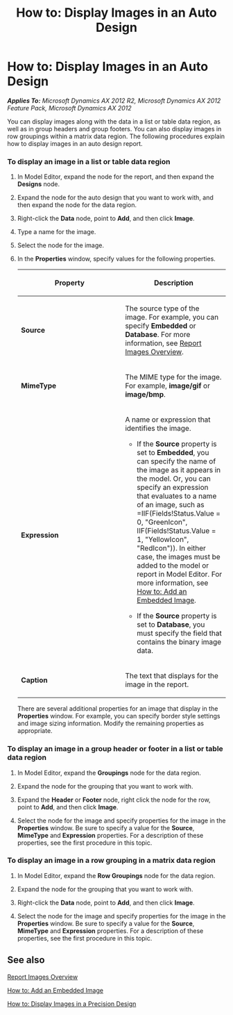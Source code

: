 ﻿---
title: 'How to: Display Images in an Auto Design'
TOCTitle: 'How to: Display Images in an Auto Design'
ms:assetid: f9ffab6a-21b3-4ada-a87d-5cddca48b103
ms:mtpsurl: https://technet.microsoft.com/en-us/library/Cc654537(v=AX.60)
ms:contentKeyID: 28119621
ms.date: 11/07/2012
mtps_version: v=AX.60
f1_keywords:
- Microsoft.Dynamics.Framework.Design.Model.Reports.ImageItemDefinition
---

# How to: Display Images in an Auto Design 


_**Applies To:** Microsoft Dynamics AX 2012 R2, Microsoft Dynamics AX 2012 Feature Pack, Microsoft Dynamics AX 2012_

You can display images along with the data in a list or table data region, as well as in group headers and group footers. You can also display images in row groupings within a matrix data region. The following procedures explain how to display images in an auto design report.

### To display an image in a list or table data region

1.  In Model Editor, expand the node for the report, and then expand the **Designs** node.

2.  Expand the node for the auto design that you want to work with, and then expand the node for the data region.

3.  Right-click the **Data** node, point to **Add**, and then click **Image**.

4.  Type a name for the image.

5.  Select the node for the image.

6.  In the **Properties** window, specify values for the following properties.
    
    <table>
    <colgroup>
    <col style="width: 50%" />
    <col style="width: 50%" />
    </colgroup>
    <thead>
    <tr class="header">
    <th><p>Property</p></th>
    <th><p>Description</p></th>
    </tr>
    </thead>
    <tbody>
    <tr class="odd">
    <td><p><strong>Source</strong></p></td>
    <td><p>The source type of the image. For example, you can specify <strong>Embedded</strong> or <strong>Database</strong>. For more information, see <a href="report-images-overview.md">Report Images Overview</a>.</p></td>
    </tr>
    <tr class="even">
    <td><p><strong>MimeType</strong></p></td>
    <td><p>The MIME type for the image. For example, <strong>image/gif</strong> or <strong>image/bmp</strong>.</p></td>
    </tr>
    <tr class="odd">
    <td><p><strong>Expression</strong></p></td>
    <td><p>A name or expression that identifies the image.</p>
    <ul>
    <li><p>If the <strong>Source</strong> property is set to <strong>Embedded</strong>, you can specify the name of the image as it appears in the model. Or, you can specify an expression that evaluates to a name of an image, such as =IIF(Fields!Status.Value = 0, &quot;GreenIcon&quot;, IIF(Fields!Status.Value = 1, &quot;YellowIcon&quot;, &quot;RedIcon&quot;)). In either case, the images must be added to the model or report in Model Editor. For more information, see <a href="how-to-add-an-embedded-image.md">How to: Add an Embedded Image</a>.</p></li>
    <li><p>If the <strong>Source</strong> property is set to <strong>Database</strong>, you must specify the field that contains the binary image data.</p></li>
    </ul></td>
    </tr>
    <tr class="even">
    <td><p><strong>Caption</strong></p></td>
    <td><p>The text that displays for the image in the report.</p></td>
    </tr>
    </tbody>
    </table>
    
    There are several additional properties for an image that display in the **Properties** window. For example, you can specify border style settings and image sizing information. Modify the remaining properties as appropriate.

### To display an image in a group header or footer in a list or table data region

1.  In Model Editor, expand the **Groupings** node for the data region.

2.  Expand the node for the grouping that you want to work with.

3.  Expand the **Header** or **Footer** node, right click the node for the row, point to **Add**, and then click **Image**.

4.  Select the node for the image and specify properties for the image in the **Properties** window. Be sure to specify a value for the **Source**, **MimeType** and **Expression** properties. For a description of these properties, see the first procedure in this topic.

### To display an image in a row grouping in a matrix data region

1.  In Model Editor, expand the **Row Groupings** node for the data region.

2.  Expand the node for the grouping that you want to work with.

3.  Right-click the **Data** node, point to **Add**, and then click **Image**.

4.  Select the node for the image and specify properties for the image in the **Properties** window. Be sure to specify a value for the **Source**, **MimeType** and **Expression** properties. For a description of these properties, see the first procedure in this topic.

## See also

[Report Images Overview](report-images-overview.md)

[How to: Add an Embedded Image](how-to-add-an-embedded-image.md)

[How to: Display Images in a Precision Design](how-to-display-images-in-a-precision-design.md)

